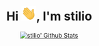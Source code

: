 <div align="center">
  <h1 align="center">Hi <img width="35" src="https://github.com/1999AZZAR/1999AZZAR/blob/main/resources/img/waving.gif">, I'm stilio</h1>
  <p align="center">
      <a href="https://github.com/anuraghazra/github-readme-stats"><img alt="stilio' Github Stats" src="https://github-readme-stats.vercel.app/api?username=stilio&show_icons=true&count_private=true&theme=dark" height="192px"/>
      </a>
  </div>
